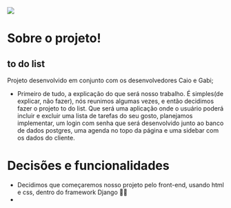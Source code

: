  <img src="https://i.pinimg.com/originals/57/4b/f1/574bf19489e134f6bd173be817faa116.jpg">

 # Sobre o projeto!
 ## to do list

Projeto desenvolvido em conjunto com os desenvolvedores Caio e Gabi;
- Primeiro de tudo, a explicação do que será nosso trabalho. É simples(de explicar, não fazer), nós reunimos algumas vezes, e então decidimos fazer o projeto to do list. Que será uma aplicação onde o usuário poderá incluir e excluir uma lista de tarefas do seu gosto, planejamos implementar, um login com senha que será desenvolvido junto ao banco de dados postgres, uma agenda no topo da página e uma sidebar com os dados do cliente.

# Decisões e funcionalidades
- Decidimos que começaremos nosso projeto pelo front-end, usando html e css, dentro do framework Django 🔫🔫
- 

